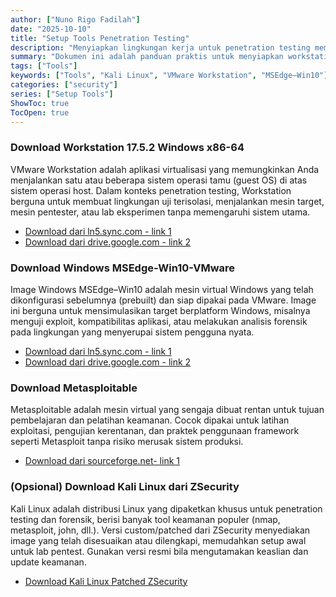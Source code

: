 ```yaml
---
author: ["Nuno Rigo Fadilah"]
date: "2025-10-10"
title: "Setup Tools Penetration Testing"
description: "Menyiapkan lingkungan kerja untuk penetration testing memerlukan kombinasi alat dan sistem yang tepat. Dalam panduan ini, Anda akan menemukan tautan unduhan untuk VMware Workstation 17.5.2, image Windows MSEdge–Win10 siap pakai untuk VMware, serta opsi Kali Linux yang telah dimodifikasi oleh ZSecurity. Semua disusun untuk mempermudah Anda membangun sistem uji keamanan yang stabil, aman, dan siap eksplorasi."
summary: "Dokumen ini adalah panduan praktis untuk menyiapkan workstation pentesting. Pembaca diberikan dua sumber unduhan untuk VMware Workstation 17.5.2 (link Sync dan Google Drive) dan dua sumber untuk image Windows MSEdge–Win10 yang siap dipakai pada VMware. Sebagai tambahan terdapat opsi untuk mengunduh Kali Linux yang telah dimodifikasi dari ZSecurity."
tags: ["Tools"]
keywords: ["Tools", "Kali Linux", "VMware Workstation", "MSEdge–Win10"]
categories: ["security"]
series: ["Setup Tools"]
ShowToc: true
TocOpen: true
---
```


### Download Workstation 17.5.2 Windows x86-64
VMware Workstation adalah aplikasi virtualisasi yang memungkinkan Anda menjalankan satu atau beberapa sistem operasi tamu (guest OS) di atas sistem operasi host. Dalam konteks penetration testing, Workstation berguna untuk membuat lingkungan uji terisolasi, menjalankan mesin target, mesin pentester, atau lab eksperimen tanpa memengaruhi sistem utama.

- [Download dari ln5.sync.com - link 1](https://ln5.sync.com/dl/a524d0280/fgbzw355-bzuq9n6t-yypf24kv-7rfsi8xu)
- [Download dari drive.google.com - link 2](https://drive.google.com/file/d/1z0MXYPYIYoYJKp6NubzZ2zOXlFyjnMgQ/view?usp=sharing)

### Download Windows MSEdge-Win10-VMware
Image Windows MSEdge–Win10 adalah mesin virtual Windows yang telah dikonfigurasi sebelumnya (prebuilt) dan siap dipakai pada VMware. Image ini berguna untuk mensimulasikan target berplatform Windows, misalnya menguji exploit, kompatibilitas aplikasi, atau melakukan analisis forensik pada lingkungan yang menyerupai sistem pengguna nyata.

- [Download dari ln5.sync.com - link 1](https://ln5.sync.com/dl/69a8cb2b0/view/default/11829848200004?sync_id=0#k2xyv9ke-qevy6hgz-tavwxu3c-78858267)
- [Download dari drive.google.com - link 2](https://drive.google.com/file/d/1-TIp1Jnj5avio3v_hpLiWrZgKXIDAZIU/view)

### Download Metasploitable
Metasploitable adalah mesin virtual yang sengaja dibuat rentan untuk tujuan pembelajaran dan pelatihan keamanan. Cocok dipakai untuk latihan exploitasi, pengujian kerentanan, dan praktek penggunaan framework seperti Metasploit tanpa risiko merusak sistem produksi.

- [Download dari sourceforge.net- link 1](https://sourceforge.net/projects/metasploitable)

### (Opsional) Download Kali Linux dari ZSecurity
Kali Linux adalah distribusi Linux yang dipaketkan khusus untuk penetration testing dan forensik, berisi banyak tool keamanan populer (nmap, metasploit, john, dll.). Versi custom/patched dari ZSecurity menyediakan image yang telah disesuaikan atau dilengkapi, memudahkan setup awal untuk lab pentest. Gunakan versi resmi bila mengutamakan keaslian dan update keamanan.

- [Download Kali Linux Patched ZSecurity](https://zsecurity.org/download-custom-kali)